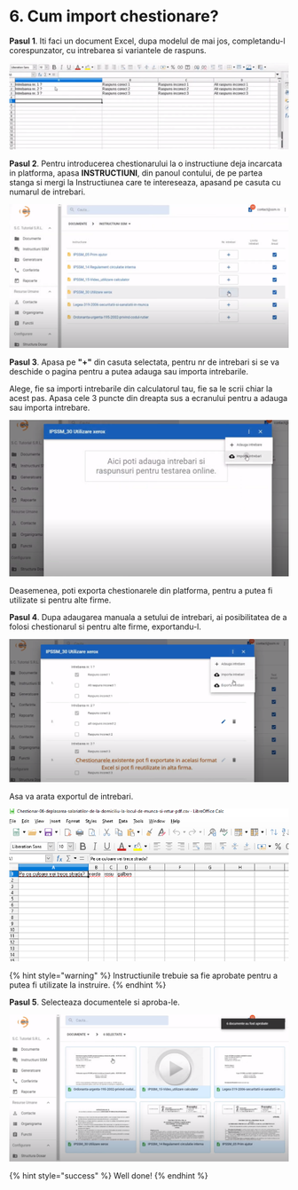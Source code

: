 # 6. Cum import chestionare?

 **Pasul 1**. Iti faci un document Excel, dupa modelul de mai jos, completandu-l corespunzator, cu intrebarea si variantele de raspuns.

![](../.gitbook/assets/image%20%28134%29.png)

**Pasul 2**. Pentru introducerea chestionarului la o instructiune deja incarcata in platforma, apasa **INSTRUCTIUNI**, din panoul contului, de pe partea stanga si mergi la Instructiunea care te intereseaza, apasand pe casuta cu numarul de intrebari.

![](../.gitbook/assets/image%20%28132%29.png)

**Pasul 3**. Apasa pe  **"+"** din casuta selectata, pentru nr de intrebari si se va deschide o pagina pentru a putea adauga sau importa intrebarile.

Alege, fie sa importi intrebarile din calculatorul tau, fie sa le scrii chiar la acest pas. Apasa cele 3 puncte din dreapta sus a ecranului pentru a adauga sau importa intrebare.

![](../.gitbook/assets/image%20%28137%29.png)

Deasemenea, poti exporta chestionarele din platforma, pentru a putea fi utilizate si pentru alte firme.

**Pasul 4**. Dupa adaugarea manuala a setului de intrebari, ai posibilitatea de a folosi chestionarul si pentru alte firme, exportandu-l. 

![](../.gitbook/assets/image%20%28135%29.png)

Asa va arata exportul de intrebari.

![](../.gitbook/assets/image%20%28136%29.png)

{% hint style="warning" %}
Instructiunile trebuie sa fie aprobate pentru a putea fi utilizate la instruire.
{% endhint %}

**Pasul 5**. Selecteaza documentele si aproba-le.

![](../.gitbook/assets/image%20%28133%29.png)

{% hint style="success" %}
Well done!
{% endhint %}















